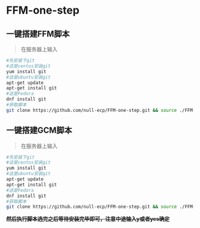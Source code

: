 # FFM-one-step

## 一键搭建FFM脚本

> 在服务器上输入

```bash
#先安装下git
#这是centos安装git
yum install git
#这是ubuntu安装git
apt-get update
apt-get install git
#这是Fedora
dnf install git
#获取脚本
git clone https://github.com/null-ecp/FFM-one-step.git && source ./FFM-one-step/FFM.sh
```
## 一键搭建GCM脚本

> 在服务器上输入

```bash
#先安装下git
#这是centos安装git
yum install git
#这是ubuntu安装git
apt-get update
apt-get install git
#这是Fedora
dnf install git
#获取脚本
git clone https://github.com/null-ecp/FFM-one-step.git && source ./FFM-one-step/GCM.sh
```
~~**然后执行脚本选完之后等待安装完毕即可，注意中途输入y或者yes确定**~~
